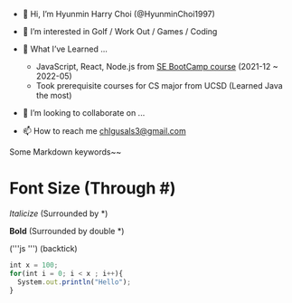 - 👋 Hi, I’m Hyunmin Harry Choi (@HyunminChoi1997)
- 👀 I’m interested in Golf / Work Out / Games / Coding
- 🌱 What I’ve Learned ... 
  - JavaScript, React, Node.js from <a href='https://www.codestates.com/'>SE BootCamp course</a> (2021-12 ~ 2022-05) 
  - Took prerequisite courses for CS major from UCSD (Learned Java the most)



- 💞️ I’m looking to collaborate on ...
- 📫 How to reach me chlgusals3@gmail.com


<!---
HyunminChoi1997/HyunminChoi1997 is a ✨ special ✨ repository because its `README.md` (this file) appears on your GitHub profile.
You can click the Preview link to take a look at your changes.
--->



Some Markdown keywords~~

# Font Size (Through #)

*Italicize* (Surrounded by *)

**Bold** (Surrounded by double *)


('''js ''') (backtick)
```js
int x = 100;
for(int i = 0; i < x ; i++){
  System.out.println("Hello");
}
```
